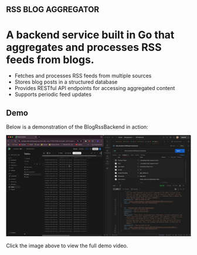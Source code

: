 ## RSS BLOG AGGREGATOR

# A backend service built in Go that aggregates and processes RSS feeds from blogs.

- Fetches and processes RSS feeds from multiple sources
- Stores blog posts in a structured database
- Provides RESTful API endpoints for accessing aggregated content
- Supports periodic feed updates


## Demo

Below is a demonstration of the BlogRssBackend in action:

[![Demo Video](demo_screenshot.png)](https://github.com/AryanBhatDev/BlogRssBackend/raw/master/demo_video.mov)

Click the image above to view the full demo video.

